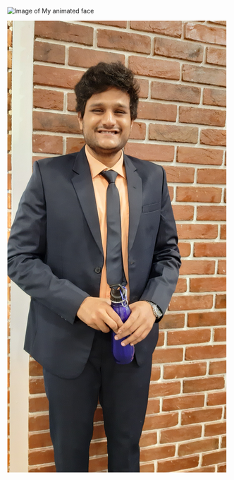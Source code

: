 ![Image of My animated face](https://octodex.github.com/images/yaktocat.png "I look like this when Animated")

![This is how I actually look](/image-file/20200127_164425.png "still Ugly, eh ?")
